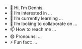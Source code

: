 - 👋 Hi, I’m Dennis.
- 👀 I’m interested in ...
- 🌱 I’m currently learning ...
- 💞️ I’m looking to collaborate on ...
- 📫 How to reach me ...
- 😄 Pronouns: ...
- ⚡ Fun fact: ...

<!---
codex7Teen/codex7Teen is a ✨ special ✨ repository because its `README.md` (this file) appears on your GitHub profile.
You can click the Preview link to take a look at your changes.
--->
